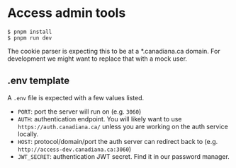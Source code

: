 # Access admin tools

    $ pnpm install
    $ pnpm run dev

The cookie parser is expecting this to be at a \*.canadiana.ca domain. For development we might want to replace that with a mock user.

## .env template

A `.env` file is expected with a few values listed.

- `PORT`: port the server will run on (e.g. `3060`)
- `AUTH`: authentication endpoint. You will likely want to use `https://auth.canadiana.ca/` unless you are working on the auth service locally.
- `HOST`: protocol/domain/port the auth server can redirect back to (e.g. `http://access-dev.canadiana.ca:3060`)
- `JWT_SECRET`: authentication JWT secret. Find it in our password manager.
